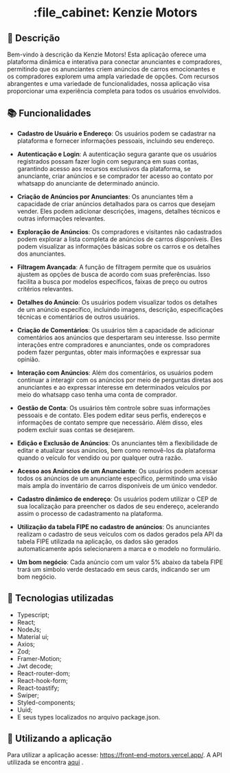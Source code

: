 <h1 align="center">:file_cabinet: Kenzie Motors </h1>

## :memo: Descrição
Bem-vindo à descrição da Kenzie Motors! Esta aplicação oferece uma plataforma dinâmica e interativa para conectar anunciantes e compradores, permitindo que os anunciantes criem anúncios de carros emocionantes e os compradores explorem uma ampla variedade de opções. Com recursos abrangentes e uma variedade de funcionalidades, nossa aplicação visa proporcionar uma experiência completa para todos os usuários envolvidos.

## :books: Funcionalidades

* <b>Cadastro de Usuário e Endereço</b>:
Os usuários podem se cadastrar na plataforma e fornecer informações pessoais, incluindo seu endereço.

* <b>Autenticação e Login</b>:
A autenticação segura garante que os usuários registrados possam fazer login com segurança em suas contas, garantindo acesso aos recursos exclusivos da plataforma, se anunciante, criar anúncios e se comprador ter acesso ao contato por whatsapp do anunciante de determinado anúncio.

* <b>Criação de Anúncios por Anunciantes</b>:
Os anunciantes têm a capacidade de criar anúncios detalhados para os carros que desejam vender. Eles podem adicionar descrições, imagens, detalhes técnicos e outras informações relevantes.

* <b>Exploração de Anúncios</b>:
Os compradores e visitantes não cadastrados podem explorar a lista completa de anúncios de carros disponíveis. Eles podem visualizar as informações básicas sobre os carros e os detalhes dos anunciantes.

* <b>Filtragem Avançada</b>:
A função de filtragem permite que os usuários ajustem as opções de busca de acordo com suas preferências. Isso facilita a busca por modelos específicos, faixas de preço ou outros critérios relevantes.

* <b>Detalhes do Anúncio</b>:
Os usuários podem visualizar todos os detalhes de um anúncio específico, incluindo imagens, descrição, especificações técnicas e comentários de outros usuários.

* <b>Criação de Comentários</b>:
Os usuários têm a capacidade de adicionar comentários aos anúncios que despertaram seu interesse. Isso permite interações entre compradores e anunciantes, onde os compradores podem fazer perguntas, obter mais informações e expressar sua opinião.

* <b>Interação com Anúncios</b>:
Além dos comentários, os usuários podem continuar a interagir com os anúncios por meio de perguntas diretas aos anunciantes e ao expressar interesse em determinados veículos por meio do whatsapp caso tenha uma conta de comprador.

* <b>Gestão de Conta</b>:
Os usuários têm controle sobre suas informações pessoais e de contato. Eles podem editar seus perfis, endereços e informações de contato sempre que necessário. Além disso, eles podem excluir suas contas se desejarem.

* <b>Edição e Exclusão de Anúncios</b>:
Os anunciantes têm a flexibilidade de editar e atualizar seus anúncios, bem como removê-los da plataforma quando o veículo for vendido ou por qualquer outra razão.

* <b>Acesso aos Anúncios de um Anunciante</b>:
Os usuários podem acessar todos os anúncios de um anunciante específico, permitindo uma visão mais ampla do inventário de carros disponíveis de um único vendedor.

* <b>Cadastro dinâmico de endereço</b>:
Os usuários podem utilizar o CEP de sua localização para preencher os dados de seu endereço, acelerando assim o processo de cadastramento na plataforma.

* <b>Utilização da tabela FIPE no cadastro de anúncios</b>:
Os anunciantes realizam o cadastro de seus veículos com os dados gerados pela API da tabela FIPE utilizada na aplicação, os dados são gerados automaticamente após selecionarem a marca e o modelo no formulário.

* <b>Um bom negócio</b>:
Cada anúncio com um valor 5% abaixo da tabela FIPE trará um simbolo verde destacado em seus cards, indicando ser um bom negócio.

## :wrench: Tecnologias utilizadas
* Typescript;
* React;
* NodeJs;
* Material ui;
* Axios;
* Zod;
* Framer-Motion;
* Jwt decode;
* React-router-dom;
* React-hook-form;
* React-toastify;
* Swiper;
* Styled-components;
* Uuid;
* E seus types localizados no arquivo package.json.
  
## :rocket: Utilizando a aplicação

Para utilizar a aplicação acesse: https://front-end-motors.vercel.app/.
A API utilizada se encontra <a href="https://github.com/ProjetoFullStack-Motors/Back-End-Motors">aqui</a> .
